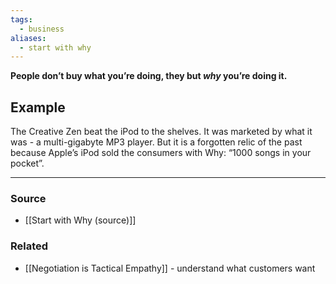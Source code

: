 ```yaml
---
tags:
  - business
aliases:
  - start with why
---
```

**People don’t buy what you’re doing, they but *why* you’re doing it.**

## Example

The Creative Zen beat the iPod to the shelves. It was marketed by what it was - a multi-gigabyte MP3 player. But it is a forgotten relic of the past because Apple’s iPod sold the consumers with Why: “1000 songs in your pocket”.

---
### Source
- [[Start with Why (source)]]
### Related
- [[Negotiation is Tactical Empathy]] - understand what customers want